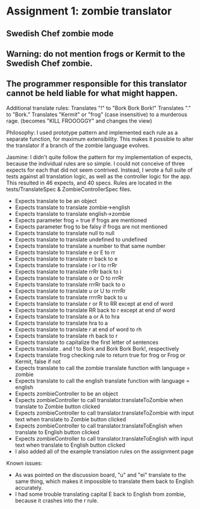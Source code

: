 # Assignment 1: zombie translator
## Swedish Chef zombie mode

## Warning: do not mention frogs or Kermit to the Swedish Chef zombie.
## The programmer responsible for this translator cannot be held liable for what might happen.

Additional translate rules:
Translates "!" to "Bork Bork Bork!"
Translates "." to "Bork."
Translates "Kermit" or "frog" (case insensitive) to a murderous rage.
 (becomes "KILL FROOOGGY" and changes the view)
 
Philosophy:
 I used prototype pattern and implemented each rule as a separate function, for maximum extensibility. This makes it
 possible to alter the translator if a branch of the zombie language evolves.
 
Jasmine:
I didn't quite follow the pattern for my implementation of expects, because the individual rules are so simple. I could
 not conceive of three expects for each that did not seem contrived. Instead, I wrote a full suite of tests against
 all translation logic, as well as the controller logic for the app. This resulted in 46 expects, and 40 specs. Rules
 are located in the tests/TranslateSpec & ZombieControllerSpec files.

* Expects translate to be an object
* Expects translate to translate zombie->english
* Expects translate to translate english->zombie
* Expects parameter frog = true if frogs are mentioned
* Expects parameter frog to be falsy if frogs are not mentioned
* Expects translate to translate null to null
* Expects translate to translate undefined to undefined
* Expects translate to translate a number to that same number
* Expects translate to translate e or E to rr
* Expects translate to translate rr back to e
* Expects translate to translate i or I to rrRr
* Expects translate to translate rrRr back to i
* Expects translate to translate o or O to rrrRr
* Expects translate to translate rrrRr back to o
* Expects translate to translate u or U to rrrrRr
* Expects translate to translate rrrrRr back to u
* Expects translate to translate r or R to RR except at end of word
* Expects translate to translate RR back to r except at end of word
* Expects translate to translate a or A to hra
* Expects translate to translate hra to a
* Expects translate to translate r at end of word to rh
* Expects translate to translate rh back to r
* Expects translate to capitalize the first letter of sentences
* Expects translate . and ! to Bork and Bork Bork Bork!, respectively
* Expects translate frog checking rule to return true for frog or Frog or Kermit, false if not
* Expects translate to call the zombie translate function with language = zombie
* Expects translate to call the english translate function with language = english
* Expects zombieController to be an object
* Expects zombieController to call translator.translateToZombie when translate to Zombie button clicked
* Expects zombieController to call translator.translateToZombie with input text when translate to Zombie button clicked
* Expects zombieController to call translator.translateToEnglish when translate to English button clicked
* Expects zombieController to call translator.translateToEnglish with input text when translate to English button clicked
* I also added all of the example translation rules on the assignment page
 
Known issues:

* As was pointed on the discussion board, "u" and "ei" translate to the same thing, which makes it impossible to 
translate them back to English accurately.
* I had some trouble translating capital E back to English from zombie, because it crashes into the r rule.
 